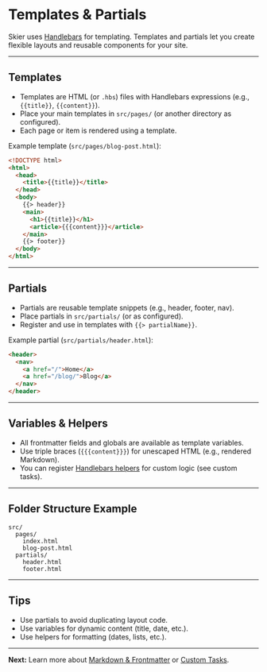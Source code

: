 # Templates & Partials

Skier uses [Handlebars](https://handlebarsjs.com/) for templating. Templates and partials let you create flexible layouts and reusable components for your site.

---

## Templates

- Templates are HTML (or `.hbs`) files with Handlebars expressions (e.g., `{{title}}`, `{{content}}`).
- Place your main templates in `src/pages/` (or another directory as configured).
- Each page or item is rendered using a template.

Example template (`src/pages/blog-post.html`):

```html
<!DOCTYPE html>
<html>
  <head>
    <title>{{title}}</title>
  </head>
  <body>
    {{> header}}
    <main>
      <h1>{{title}}</h1>
      <article>{{{content}}}</article>
    </main>
    {{> footer}}
  </body>
</html>
```

---

## Partials

- Partials are reusable template snippets (e.g., header, footer, nav).
- Place partials in `src/partials/` (or as configured).
- Register and use in templates with `{{> partialName}}`.

Example partial (`src/partials/header.html`):

```html
<header>
  <nav>
    <a href="/">Home</a>
    <a href="/blog/">Blog</a>
  </nav>
</header>
```

---

## Variables & Helpers

- All frontmatter fields and globals are available as template variables.
- Use triple braces (`{{{content}}}`) for unescaped HTML (e.g., rendered Markdown).
- You can register [Handlebars helpers](https://handlebarsjs.com/guide/#custom-helpers) for custom logic (see custom tasks).

---

## Folder Structure Example

```
src/
  pages/
    index.html
    blog-post.html
  partials/
    header.html
    footer.html
```

---

## Tips
- Use partials to avoid duplicating layout code.
- Use variables for dynamic content (title, date, etc.).
- Use helpers for formatting (dates, lists, etc.).

---

**Next:** Learn more about [Markdown & Frontmatter](./markdown-frontmatter.md) or [Custom Tasks](./custom-tasks.md).
